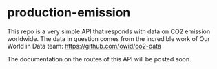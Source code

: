 # production-emission
This repo is a very simple API that responds with data on CO2 emission worldwide. The data in question comes from the incredible work of Our World in Data team: https://github.com/owid/co2-data

The documentation on the routes of this API will be posted soon.
